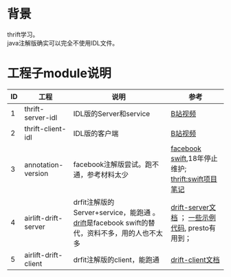 # 背景
thrift学习。  
java注解版确实可以完全不使用IDL文件。

# 工程子module说明
| ID  | 工程                   | 说明                                                                                                                                        | 参考                                                                                                                                                                                                  |
| --- |----------------------| ------------------------------------------------------------------------------------------------------------------------------------------- |-----------------------------------------------------------------------------------------------------------------------------------------------------------------------------------------------------|
| 1   | thrift-server-idl    | IDL版的Server和service                                                                                                                      | [B站视频](https://www.bilibili.com/video/BV1f54y1o7Cm)                                                                                                                                                 |
| 2   | thrift-client-idl    | IDL版的客户端                                                                                                                               | [B站视频](https://www.bilibili.com/video/BV1f54y1o7Cm)                                                                                                                                                 |
| 3   | annotation-version   | facebook注解版尝试。跑不通，参考材料太少                                                                                                    | [facebook swift](https://github.com/facebookarchive/swift/tree/master),18年停止维护; [thrift:swift项目笔记](https://blog.csdn.net/weixin_33701294/article/details/90305200)                                  |
| 4   | airlift-drift-server | drfit注解版的Server+service，能跑通 。[drift](https://github.com/airlift/drift/tree/master)是facebook swift的替代，资料不多，用的人也不太多 | [drift-server文档](https://github.com/airlift/drift/tree/master/drift-server#creating-a-server) ； [一些示例代码](https://www.tabnine.com/code/java/classes/io.airlift.drift.server.DriftServer), presto有用到； |
| 5   | airlift-drift-client | drfit注解版的client，能跑通                                                                                                                 | [drift-client文档](https://github.com/airlift/drift/tree/master/drift-client)                                                                                                                         |

